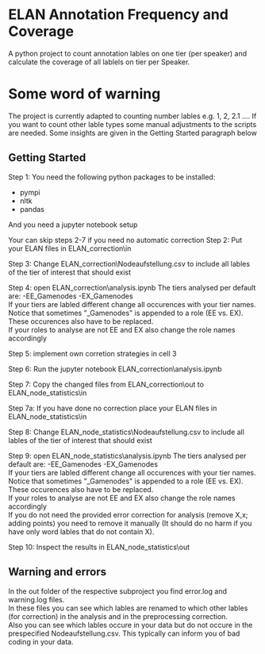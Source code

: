 # ELAN Annotation Frequency and Coverage
A python project to count annotation lables on one tier (per speaker) and calculate the coverage of all lablels on tier per Speaker.
# Some word of warning
The project is currently adapted to counting number lables e.g. 1, 2, 2.1 .... If you want to count other lable types some manual adjustments to the scripts are needed. Some insights are given in the Getting Started paragraph below
## Getting Started
Step 1: You need the following python packages to be installed:
- pympi
- nltk
- pandas
  
And you need a jupyter notebook setup  
  
Your can skip steps 2-7 if you need no automatic correction
Step 2: Put your ELAN files in ELAN_correction\in  
  
Step 3: Change ELAN_correction\Nodeaufstellung.csv to include all lables of the tier of interest that should exist  
  
Step 4: open ELAN_correction\analysis.ipynb
The tiers analysed per default are:
-EE_Gamenodes
-EX_Gamenodes  
If your tiers are labled different change all occurences with your tier names. Notice that sometimes "_Gamenodes" is appended to a role (EE vs. EX). These occurences also have to be replaced.  
If your roles to analyse are not EE and EX also change the role names accordingly  
  
Step 5: implement own corretion strategies in cell 3  

Step 6: Run the jupyter notebook ELAN_correction\analysis.ipynb  

Step 7: Copy the changed files from ELAN_correction\out to ELAN_node_statistics\in  

Step 7a: If you have done no correction place your ELAN files in ELAN_node_statistics\in  

Step 8:  Change ELAN_node_statistics\Nodeaufstellung.csv to include all lables of the tier of interest that should exist  

Step 9: open ELAN_node_statistics\analysis.ipynb
The tiers analysed per default are:
-EE_Gamenodes
-EX_Gamenodes  
If your tiers are labled different change all occurences with your tier names. Notice that sometimes "_Gamenodes" is appended to a role (EE vs. EX). These occurences also have to be replaced.    
If your roles to analyse are not EE and EX also change the role names accordingly  
If you do not need the provided error correction for analysis (remove X,x; adding points) you need to remove it manually (It should do no harm if you have only word lables that do not contain X).   

Step 10: Inspect the results in ELAN_node_statistics\out  

## Warning and errors
In the out folder of the respective subproject you find error.log and warning.log files.   
In these files you can see which lables are renamed to which other lables (for correction) in the analysis and in the preprocessing correction.  
Also you can see which lables occure in your data but do not occure in the prespecified Nodeaufstellung.csv. This typically can inform you of bad coding in your data.
